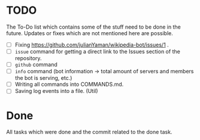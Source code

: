 # TODO

The To-Do list which contains some of the stuff need to be done in the future. 
Updates or fixes which are not mentioned here are possible.

- [ ] Fixing https://github.com/julianYaman/wikipedia-bot/issues/1 .
- [ ] ``issue`` command for getting a direct link to the Issues section of the repository.
- [ ] ``github`` command
- [ ] ``info`` command 
(bot information -> total amount of servers and members the bot is serving, etc.)
- [ ] Writing all commands into COMMANDS.md.
- [ ] Saving log events into a file. (Util)

# Done
All tasks which were done and the commit related to the done task.